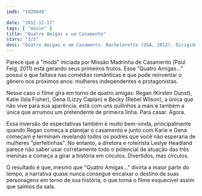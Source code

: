 ```yaml
---
imdb: "1920849"

date: "2012-12-17"
tags: [ "movie" ]
title: "Quatro Amigas e um Casamento"
stars: "3/5"
desc: "Quatro Amigas e um Casamento. Bachelorette (USA, 2012). Dirigido por Leslye Headland. Escrito por Leslye Headland, Leslye Headland. Com Kirsten Dunst, Rebel Wilson, Lizzy Caplan, Paul Corning, Isla Fisher, Andrew Rannells, Anna Rose Hopkins, Sue Jean Kim, Horatio Sanz."
---
```

Parece que a "moda" iniciada por Missão Madrinha de Casamento (Paul Feig, 2011) está gerando seus primeiros frutos. Esse "Quatro Amigas..." possui o que faltava nas comédias românticas e que pode reinventar o gênero nos próximos anos: mulheres independentes e protagonistas.

Nesse caso o filme gira em torno de quatro amigas: Regan (Kirsten Dunst), Katie (Isla Fisher), Gena (Lizzy Caplan) e Becky (Rebel Wilson), a única que não vive para sua aparência, está com uns quilinhos a mais e também a única que arrumou um pretendente de primeira linha. Para casar. Agora.

Essa inversão de expectativas também é muito bem-vinda, principalmente quando Regan começa a planejar o casamento e junto com Karie e Gena começam e terminam revelando todos os podres que você não esperaria de mulheres "perfeitinhas". No entanto, a diretora e roteirista Leslye Headland parece não saber usar corretamente todo o potencial de atuação das três meninas e começa a girar a história em círculos. Divertidos, mas círculos.

O resultado é que, mesmo que "Quatro Amigas..." divirta a maior parte do tempo, a narrativa quase nunca consegue encaixar o destino de suas personagens em torno de sua história, o que torna o filme esquecível assim que saímos da sala.


